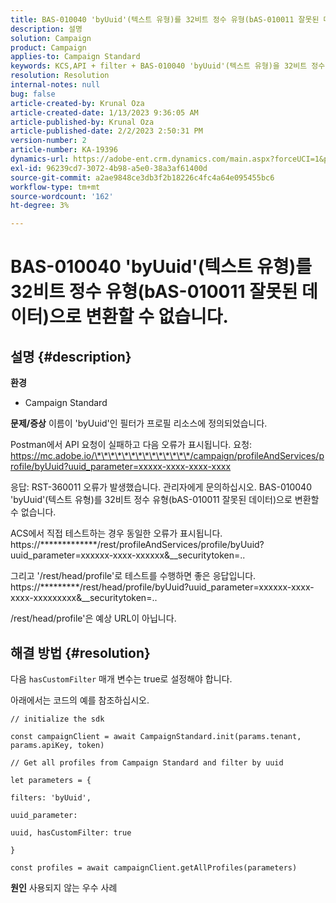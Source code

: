 ```yaml
---
title: BAS-010040 'byUuid'(텍스트 유형)를 32비트 정수 유형(bAS-010011 잘못된 데이터)으로 변환할 수 없습니다.
description: 설명
solution: Campaign
product: Campaign
applies-to: Campaign Standard
keywords: KCS,API + filter + BAS-010040 'byUuid'(텍스트 유형)을 32비트 정수 유형(bAS-010011 잘못된 데이터)으로 변환할 수 없음
resolution: Resolution
internal-notes: null
bug: false
article-created-by: Krunal Oza
article-created-date: 1/13/2023 9:36:05 AM
article-published-by: Krunal Oza
article-published-date: 2/2/2023 2:50:31 PM
version-number: 2
article-number: KA-19396
dynamics-url: https://adobe-ent.crm.dynamics.com/main.aspx?forceUCI=1&pagetype=entityrecord&etn=knowledgearticle&id=540924b2-2593-ed11-aad1-6045bd006793
exl-id: 96239cd7-3072-4b98-a5e0-38a3af61400d
source-git-commit: a2ae9848ce3db3f2b18226c4fc4a64e095455bc6
workflow-type: tm+mt
source-wordcount: '162'
ht-degree: 3%

---
```


# BAS-010040 &#39;byUuid&#39;(텍스트 유형)를 32비트 정수 유형(bAS-010011 잘못된 데이터)으로 변환할 수 없습니다.

## 설명 {#description}

<b>환경</b>
- Campaign Standard



<b>문제/증상</b>
이름이 &#39;byUuid&#39;인 필터가 프로필 리소스에 정의되었습니다.

Postman에서 API 요청이 실패하고 다음 오류가 표시됩니다. 요청: https://mc.adobe.io/\*\*\*\*\*\*\*\*\*\*\*\*\*\*/campaign/profileAndServices/profile/byUuid?uuid_parameter=xxxxx-xxxx-xxxx-xxxx

응답: RST-360011 오류가 발생했습니다. 관리자에게 문의하십시오.
BAS-010040 &#39;byUuid&#39;(텍스트 유형)를 32비트 정수 유형(bAS-010011 잘못된 데이터)으로 변환할 수 없습니다.

ACS에서 직접 테스트하는 경우 동일한 오류가 표시됩니다. https://\*\*\*\*\*\*\*\*\*\*\*\*\*/rest/profileAndServices/profile/byUuid?uuid_parameter=xxxxxx-xxxx-xxxxxx&amp;__securitytoken=..

그리고 &#39;/rest/head/profile&#39;로 테스트를 수행하면 좋은 응답입니다. https://\*\*\*\*\*\*\*\*\*/rest/head/profile/byUuid?uuid_parameter=xxxxxx-xxxx-xxxx-xxxxxxxxx&amp;__securitytoken=..

/rest/head/profile&#39;은 예상 URL이 아닙니다.


## 해결 방법 {#resolution}


다음 `hasCustomFilter` 매개 변수는 true로 설정해야 합니다.

아래에서는 코드의 예를 참조하십시오.




```
// initialize the sdk
```




`const campaignClient = await CampaignStandard.init(params.tenant, params.apiKey, token)`

`// Get all profiles from Campaign Standard and filter by uuid`

`let parameters = {`

`filters: 'byUuid',`

`uuid_parameter:`

`uuid, hasCustomFilter: true`

`}`

`const profiles = await campaignClient.getAllProfiles(parameters)`


<b>원인</b>
사용되지 않는 우수 사례
